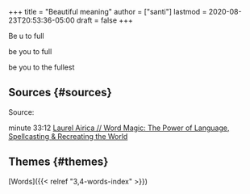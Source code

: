 +++
title = "Beautiful meaning"
author = ["santi"]
lastmod = 2020-08-23T20:53:36-05:00
draft = false
+++

Be u to full

be you to full

be you to the fullest


## Sources {#sources}

Source:

minute 33:12
[Laurel Airica // Word Magic: The Power of Language, Spellcasting & Recreating the World](https://www.youtube.com/watch?v=vb3yGFcz158&feature=youtu.be&t=1992)


## Themes {#themes}

[Words]({{< relref "3,4-words-index" >}})
